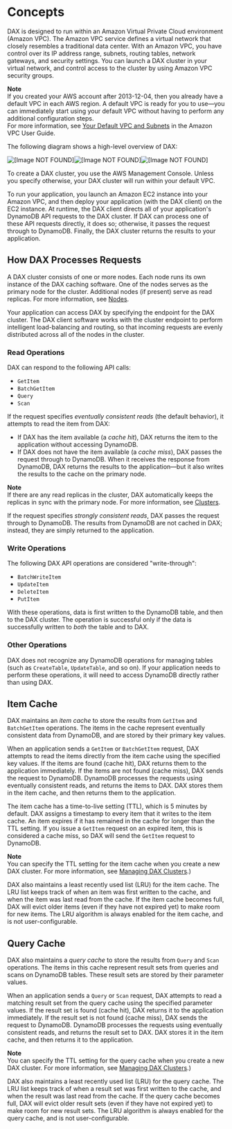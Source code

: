 # Concepts<a name="DAX.concepts"></a>

DAX is designed to run within an Amazon Virtual Private Cloud environment \(Amazon VPC\)\. The Amazon VPC service defines a virtual network that closely resembles a traditional data center\. With an Amazon VPC, you have control over its IP address range, subnets, routing tables, network gateways, and security settings\. You can launch a DAX cluster in your virtual network, and control access to the cluster by using Amazon VPC security groups\.

**Note**  
If you created your AWS account after 2013\-12\-04, then you already have a default VPC in each AWS region\. A default VPC is ready for you to use—you can immediately start using your default VPC without having to perform any additional configuration steps\.  
For more information, see [Your Default VPC and Subnets](https://docs.aws.amazon.com/vpc/latest/userguide/default-vpc.html) in the Amazon VPC User Guide\.

The following diagram shows a high\-level overview of DAX:

![\[Image NOT FOUND\]](http://docs.aws.amazon.com/amazondynamodb/latest/developerguide/images/dax_high_level.png)![\[Image NOT FOUND\]](http://docs.aws.amazon.com/amazondynamodb/latest/developerguide/)![\[Image NOT FOUND\]](http://docs.aws.amazon.com/amazondynamodb/latest/developerguide/)

To create a DAX cluster, you use the AWS Management Console\. Unless you specify otherwise, your DAX cluster will run within your default VPC\.

To run your application, you launch an Amazon EC2 instance into your Amazon VPC, and then deploy your application \(with the DAX client\) on the EC2 instance\. At runtime, the DAX client directs all of your application's DynamoDB API requests to the DAX cluster\. If DAX can process one of these API requests directly, it does so; otherwise, it passes the request through to DynamoDB\. Finally, the DAX cluster returns the results to your application\.

## How DAX Processes Requests<a name="DAX.concepts.request-processing"></a>

A DAX cluster consists of one or more nodes\. Each node runs its own instance of the DAX caching software\. One of the nodes serves as the primary node for the cluster\. Additional nodes \(if present\) serve as read replicas\. For more information, see [Nodes](DAX.concepts.cluster.md#DAX.concepts.nodes)\.

Your application can access DAX by specifying the endpoint for the DAX cluster\. The DAX client software works with the cluster endpoint to perform intelligent load\-balancing and routing, so that incoming requests are evenly distributed across all of the nodes in the cluster\.

### Read Operations<a name="w60aac29c17c14b6"></a>

DAX can respond to the following API calls:
+ `GetItem`
+ `BatchGetItem`
+ `Query`
+ `Scan`

If the request specifies *eventually consistent reads* \(the default behavior\), it attempts to read the item from DAX:
+ If DAX has the item available \(a *cache hit*\), DAX returns the item to the application without accessing DynamoDB\.
+ If DAX does not have the item available \(a *cache miss*\), DAX passes the request through to DynamoDB\. When it receives the response from DynamoDB, DAX returns the results to the application—but it also writes the results to the cache on the primary node\.

**Note**  
If there are any read replicas in the cluster, DAX automatically keeps the replicas in sync with the primary node\. For more information, see [Clusters](DAX.concepts.cluster.md#DAX.concepts.clusters)\.

If the request specifies *strongly consistent reads*, DAX passes the request through to DynamoDB\. The results from DynamoDB are not cached in DAX; instead, they are simply returned to the application\.

### Write Operations<a name="w60aac29c17c14b8"></a>

The following DAX API operations are considered "write\-through":
+ `BatchWriteItem`
+ `UpdateItem`
+ `DeleteItem`
+ `PutItem`

With these operations, data is first written to the DynamoDB table, and then to the DAX cluster\. The operation is successful only if the data is successfully written to *both* the table and to DAX\.

### Other Operations<a name="w60aac29c17c14c10"></a>

DAX does not recognize any DynamoDB operations for managing tables \(such as `CreateTable`, `UpdateTable`, and so on\)\. If your application needs to perform these operations, it will need to access DynamoDB directly rather than using DAX\.

## Item Cache<a name="DAX.concepts.item-cache"></a>

DAX maintains an *item cache* to store the results from `GetItem` and `BatchGetItem` operations\. The items in the cache represent eventually consistent data from DynamoDB, and are stored by their primary key values\.

When an application sends a `GetItem` or `BatchGetItem` request, DAX attempts to read the items directly from the item cache using the specified key values\. If the items are found \(cache hit\), DAX returns them to the application immediately\. If the items are not found \(cache miss\), DAX sends the request to DynamoDB\. DynamoDB processes the requests using eventually consistent reads, and returns the items to DAX\. DAX stores them in the item cache, and then returns them to the application\.

The item cache has a time\-to\-live setting \(TTL\), which is 5 minutes by default\. DAX assigns a timestamp to every item that it writes to the item cache\. An item expires if it has remained in the cache for longer than the TTL setting\. If you issue a `GetItem` request on an expired item, this is considered a cache miss, so DAX will send the `GetItem` request to DynamoDB\.

**Note**  
You can specify the TTL setting for the item cache when you create a new DAX cluster\. For more information, see [Managing DAX Clusters](DAX.cluster-management.md)\.\)

DAX also maintains a least recently used list \(LRU\) for the item cache\. The LRU list keeps track of when an item was first written to the cache, and when the item was last read from the cache\. If the item cache becomes full, DAX will evict older items \(even if they have not expired yet\) to make room for new items\. The LRU algorithm is always enabled for the item cache, and is not user\-configurable\.

## Query Cache<a name="DAX.concepts.query-cache"></a>

DAX also maintains a *query cache* to store the results from `Query` and `Scan` operations\. The items in this cache represent result sets from queries and scans on DynamoDB tables\. These result sets are stored by their parameter values\.

When an application sends a `Query` or `Scan` request, DAX attempts to read a matching result set from the query cache using the specified parameter values\. If the result set is found \(cache hit\), DAX returns it to the application immediately\. If the result set is not found \(cache miss\), DAX sends the request to DynamoDB\. DynamoDB processes the requests using eventually consistent reads, and returns the result set to DAX\. DAX stores it in the item cache, and then returns it to the application\.

**Note**  
You can specify the TTL setting for the query cache when you create a new DAX cluster\. For more information, see [Managing DAX Clusters](DAX.cluster-management.md)\.\)

DAX also maintains a least recently used list \(LRU\) for the query cache\. The LRU list keeps track of when a result set was first written to the cache, and when the result was last read from the cache\. If the query cache becomes full, DAX will evict older result sets \(even if they have not expired yet\) to make room for new result sets\. The LRU algorithm is always enabled for the query cache, and is not user\-configurable\.